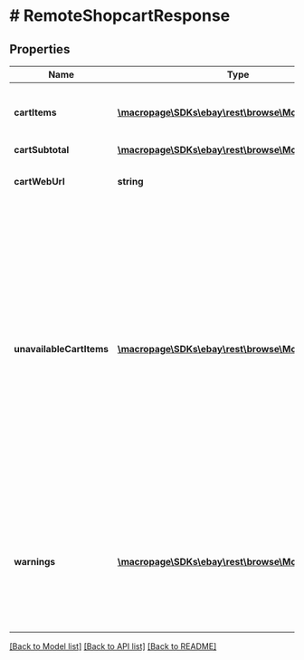 # # RemoteShopcartResponse

## Properties

Name | Type | Description | Notes
------------ | ------------- | ------------- | -------------
**cartItems** | [**\macropage\SDKs\ebay\rest\browse\Model\CartItem[]**](CartItem.md) | An array of the items in the member&#39;s eBay cart. | [optional]
**cartSubtotal** | [**\macropage\SDKs\ebay\rest\browse\Model\Amount**](Amount.md) |  | [optional]
**cartWebUrl** | **string** | The URL of the member&#39;s eBay cart. | [optional]
**unavailableCartItems** | [**\macropage\SDKs\ebay\rest\browse\Model\CartItem[]**](CartItem.md) | An array of items in the cart that are unavailable. This can be for a variety of reasons such as, when the listing has ended or the item is out of stock. Because a cart never expires, these items will remain in the cart until they are removed. | [optional]
**warnings** | [**\macropage\SDKs\ebay\rest\browse\Model\Error[]**](Error.md) | An array of warning messages. These type of errors do not prevent the call from executing but should be checked. | [optional]

[[Back to Model list]](../../README.md#models) [[Back to API list]](../../README.md#endpoints) [[Back to README]](../../README.md)
